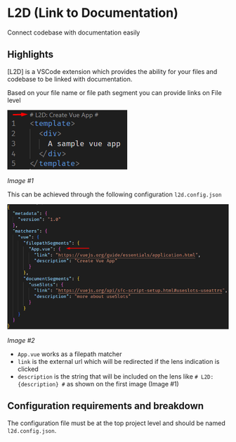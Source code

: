 # L2D (Link to Documentation)

Connect codebase with documentation easily

## Highlights

[L2D] is a VSCode extension which provides the ability for your files and codebase to be linked with documentation.

Based on your file name or file path segment you can provide links on File level

<img src="https://raw.githubusercontent.com/stacon/l2d/develop--v.1.0.2/images/readme/app-vue-example.png" alt="">

_Image #1_

This can be achieved through the following configuration `l2d.config.json`

<img src="https://raw.githubusercontent.com/stacon/l2d/develop--v.1.0.2/images/readme/first-config-example.png" alt="">

_Image #2_

- `App.vue` works as a filepath matcher
- `link` is the external url which will be redirected if the lens indication is clicked
- `description` is the string that will be included on the lens like `# L2D: {description} #` as shown on the first image (Image #1)

## Configuration requirements and breakdown

The configuration file must be at the top project level and should be named `l2d.config.json`.
